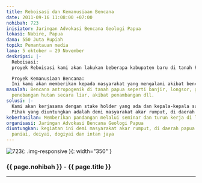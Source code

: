 ```yaml
---
title: Reboisasi dan Kemanusiaan Bencana
date: 2011-09-16 11:08:00 +07:00
nohibah: 723
inisiator: Jaringan Advokasi Bencana Geologi Papua
lokasi: Nabire, Papua
dana: 550 Juta Rupiah
topik: Pemantauan media
lama: 5 oktober – 29 November
deskripsi: |-
  Reboisasi:
  proyek Reboisasi kami akan lakukan beberapa kabupaten baru di tanah Papua, khususnya Papua Tengah

  Proyek Kemanusiaan Bencana:
  Ini kami akan memberikan kepada masyarakat yang mengalami akibat bencana geologi di tanah Papua
masalah: Bencana antropogenik di tanah papua seperti banjir, longsor, gerakan tanah,
  penebangan hutan secara liar, akibat penambangan dll.
solusi: |-
  Kami akan kerjasama dengan stake holder yang ada dan kepala-kepala suku akar rumput.
  Pihak yang diuntungkan adalah demi masyarakat akar rumput, di daerah papua khususnya nabire, paniai, deiyai, dogiyai dan intan jaya.
keberhasilan: Memberikan pandangan melalui seminar dan turun kerja di lapangan.
organisasi: Jaringan Advokasi Bencana Geologi Papua
diuntungkan: kegiatan ini demi masyarakat akar rumput, di daerah papua khususnya nabire,
  paniai, deiyai, dogiyai dan intan jaya
---
```


![723](/static/img/hibahcmb/723.png){: .img-responsive }{: width="350" }

### {{ page.nohibah }} - {{ page.title }}

---
